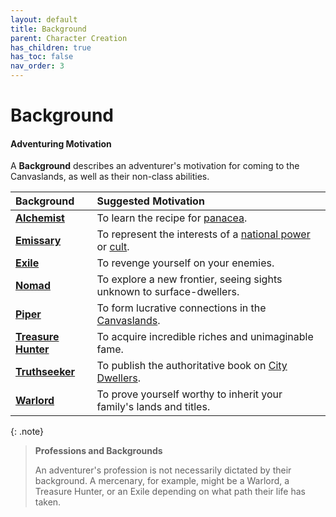 ```yaml
---
layout: default
title: Background
parent: Character Creation
has_children: true
has_toc: false
nav_order: 3
---
```


# Background

#### Adventuring Motivation

A **Background** describes an adventurer's motivation for coming to the Canvaslands, as well as their non-class abilities.

| Background                             | Suggested Motivation                                                                                                                           |
| :------------------------------------- | :--------------------------------------------------------------------------------------------------------------------------------------------- |
| **[Alchemist](alchemist)**             | To learn the recipe for [panacea](../../more/loot_tables/panacea).                                                                              |
| **[Emissary](emissary)**               | To represent the interests of a [national power](../../the_frontier/greenlands/index) or [cult](../../the_frontier/canvaslands/mystery_cults). |
| **[Exile](exile)**                     | To revenge yourself on your enemies.                                                                                                           |
| **[Nomad](nomad)**                     | To explore a new frontier, seeing sights unknown to surface-dwellers.                                                                          |
| **[Piper](piper)**                     | To form lucrative connections in the [Canvaslands](../../the_frontier/canvaslands/index).                                                      |
| **[Treasure Hunter](treasure_hunter)** | To acquire incredible riches and unimaginable fame.                                                                                            |
| **[Truthseeker](truthseeker)**         | To publish the authoritative book on [City Dwellers](../../the_frontier/city_dwellers/index).                                                  |
| **[Warlord](warlord)**                 | To prove yourself worthy to inherit your family's lands and titles.                                                                            |

{: .note}
> **Professions and Backgrounds**
>
> An adventurer's profession is not necessarily dictated by their background. A mercenary, for example, might be a Warlord, a Treasure Hunter, or an Exile depending on what path their life has taken.

